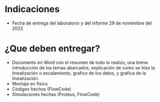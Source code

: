 # Indicaciones

- Fecha de entrega del laboratorio y del informe 29 de noviembre del 2022

# ¿Que deben entregar?

- Documento en Word con el resumen de todo lo realizo, una breve introducción de los temas abarcados, explicación de como se hizo la linealización o escalamiento, grafico de los datos, y grafica de la linealización.
- Montaje en físico
- Códigos hechos (FlowCode)
- Simulaciones hechas (Proteus, FlowCode)
